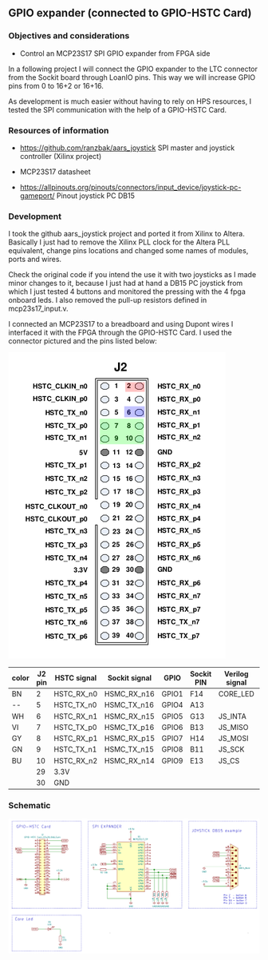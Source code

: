 GPIO expander (connected to GPIO-HSTC Card)
-----

### Objectives and considerations

* Control an MCP23S17 SPI GPIO expander from FPGA side

In a following project I will connect the GPIO expander to the LTC connector from the Sockit board through LoanIO pins.  This way we will increase GPIO pins from 0 to 16+2 or 16+16.

As development is much easier without having to rely on HPS resources, I tested the SPI communication with the help of a GPIO-HSTC Card.


### Resources of information

* https://github.com/ranzbak/aars_joystick  SPI master and joystick controller (Xilinx project)

* MCP23S17 datasheet 

* https://allpinouts.org/pinouts/connectors/input_device/joystick-pc-gameport/ Pinout joystick PC DB15

  

### Development

I took the github aars_joystick project and ported it from Xilinx to Altera. Basically I just had to remove the Xilinx PLL clock for the Altera PLL equivalent, change pins locations and changed some names of modules, ports and wires.   

Check the original code if you intend the use it with two joysticks as I made minor changes to it, because I just had at hand a DB15 PC joystick from which I just tested 4 buttons and monitored the pressing with the 4 fpga onboard leds.  I also removed the pull-up resistors defined in mcp23s17_input.v.

I connected an MCP23S17 to a breadboard and using Dupont wires I interfaced it with the FPGA through  the GPIO-HSTC Card.  I used the connector pictured and the pins listed below:

![image-20210110231159049](hstc.png)

| color | J2 pin | HSTC signal | Sockit signal | GPIO  | Sockit PIN | Verilog signal | logic anal. | MCP23S17 DIP PIN |
| ----- | ------ | ----------- | ------------- | ----- | ---------- | -------------- | ----------- | ---------------- |
| BN    | 2      | HSTC_RX_n0  | HSMC_RX_n16   | GPIO1 | F14        | CORE_LED       | 4           |                  |
| --    | 5      | HSTC_TX_n0  | HSMC_TX_n16   | GPIO4 | A13        |                |             |                  |
| WH    | 6      | HSTC_RX_n1  | HSMC_RX_n15   | GPIO5 | G13        | JS_INTA        |             | 20               |
| VI    | 7      | HSTC_TX_p0  | HSMC_TX_p16   | GPIO6 | B13        | JS_MISO        | 0           | 14               |
| GY    | 8      | HSTC_RX_p1  | HSMC_RX_p15   | GPIO7 | H14        | JS_MOSI        | 1           | 13               |
| GN    | 9      | HSTC_TX_n1  | HSMC_TX_n15   | GPIO8 | B11        | JS_SCK         | 2           | 12               |
| BU    | 10     | HSTC_RX_n2  | HSMC_RX_n14   | GPIO9 | E13        | JS_CS          | 3           | 11               |
|       | 29     | 3.3V        |               |       |            |                |             | 9                |
|       | 30     | GND         |               |       |            |                |             | 10               |



### Schematic

![image-20210113231239190](schematic.png)